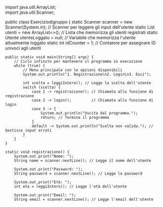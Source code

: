 import java.util.ArrayList;      
import java.util.Scanner;   

public class Eserciziodigruppo {
    static Scanner scanner = new Scanner(System.in); // Scanner per leggere gli input dell'utente
    static List<Utente> utenti = new ArrayList<>();  // Lista che memorizza gli utenti registrati
    static Utente utenteLoggato = null; // Variabile che memorizza l'utente attualmente loggato
    static int idCounter = 1; // Contatore per assegnare ID univoci agli utenti

    public static void main(String[] args) {
        // Ciclo infinito per mantenere il programma in esecuzione
        while (true) {
            // Menu principale con le opzioni disponibili
            System.out.println("1. Registrazione\n2. Login\n3. Esci");
            
            int scelta = leggiIntero(); // Legge la scelta dell'utente
            switch (scelta) {
                case 1 -> registrazione(); // Chiamata alla funzione di registrazione
                case 2 -> login();         // Chiamata alla funzione di login
                case 3 -> {                
                    System.out.println("Uscita dal programma."); 
                    return; // Termina il programma
                }
                default -> System.out.println("Scelta non valida."); // Gestisce input errati
            }
        }
    }

    static void registrazione() {
        System.out.print("Nome: ");
        String nome = scanner.nextLine(); // Legge il nome dell'utente
        
        System.out.print("Password: ");
        String password = scanner.nextLine(); // Legge la password
        
        System.out.print("Età: ");
        int eta = leggiIntero(); // Legge l'età dell'utente
        
        System.out.print("Email: ");
        String email = scanner.nextLine(); // Legge l'email dell'utente

       

